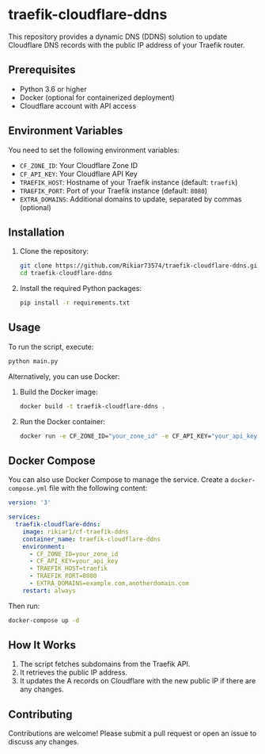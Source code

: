 # traefik-cloudflare-ddns

This repository provides a dynamic DNS (DDNS) solution to update Cloudflare DNS records with the public IP address of your Traefik router.

## Prerequisites

- Python 3.6 or higher
- Docker (optional for containerized deployment)
- Cloudflare account with API access

## Environment Variables

You need to set the following environment variables:

- `CF_ZONE_ID`: Your Cloudflare Zone ID
- `CF_API_KEY`: Your Cloudflare API Key
- `TRAEFIK_HOST`: Hostname of your Traefik instance (default: `traefik`)
- `TRAEFIK_PORT`: Port of your Traefik instance (default: `8080`)
- `EXTRA_DOMAINS`: Additional domains to update, separated by commas (optional)

## Installation

1. Clone the repository:

    ```sh
    git clone https://github.com/Rikiar73574/traefik-cloudflare-ddns.git
    cd traefik-cloudflare-ddns
    ```

2. Install the required Python packages:

    ```sh
    pip install -r requirements.txt
    ```

## Usage

To run the script, execute:

```sh
python main.py
```

Alternatively, you can use Docker:

1. Build the Docker image:

    ```sh
    docker build -t traefik-cloudflare-ddns .
    ```

2. Run the Docker container:

    ```sh
    docker run -e CF_ZONE_ID="your_zone_id" -e CF_API_KEY="your_api_key" -e TRAEFIK_HOST="traefik" -e TRAEFIK_PORT="8080" traefik-cloudflare-ddns
    ```

## Docker Compose

You can also use Docker Compose to manage the service. Create a `docker-compose.yml` file with the following content:

```yaml
version: '3'

services:
  traefik-cloudflare-ddns:
    image: rikiar1/cf-traefik-ddns
    container_name: traefik-cloudflare-ddns
    environment:
      - CF_ZONE_ID=your_zone_id
      - CF_API_KEY=your_api_key
      - TRAEFIK_HOST=traefik
      - TRAEFIK_PORT=8080
      - EXTRA_DOMAINS=example.com,anotherdomain.com
    restart: always
```

Then run:

```sh
docker-compose up -d
```

## How It Works

1. The script fetches subdomains from the Traefik API.
2. It retrieves the public IP address.
3. It updates the A records on Cloudflare with the new public IP if there are any changes.

## Contributing

Contributions are welcome! Please submit a pull request or open an issue to discuss any changes.
